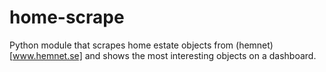 # home-scrape
Python module that scrapes home estate objects from (hemnet)[www.hemnet.se] and shows the 
most interesting objects on a dashboard.

